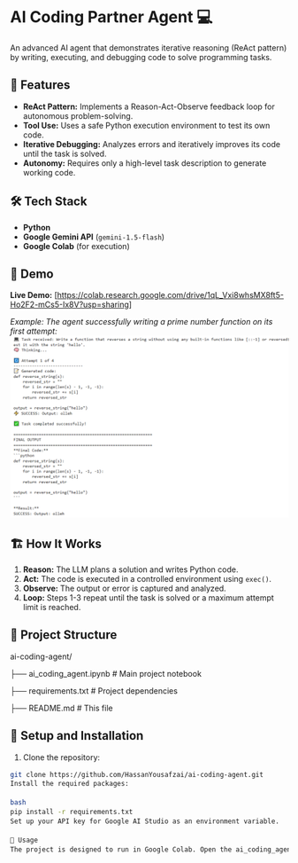 # AI Coding Partner Agent 💻

An advanced AI agent that demonstrates iterative reasoning (ReAct pattern) by writing, executing, and debugging code to solve programming tasks.

## 🚀 Features

- **ReAct Pattern:** Implements a Reason-Act-Observe feedback loop for autonomous problem-solving.
- **Tool Use:** Uses a safe Python execution environment to test its own code.
- **Iterative Debugging:** Analyzes errors and iteratively improves its code until the task is solved.
- **Autonomy:** Requires only a high-level task description to generate working code.

## 🛠️ Tech Stack

- **Python**
- **Google Gemini API** (`gemini-1.5-flash`)
- **Google Colab** (for execution)

## 📸 Demo

**Live Demo:** [https://colab.research.google.com/drive/1qL_Vxi8whsMX8ft5-Ho2F2-mCs5-Ix8V?usp=sharing]

*Example: The agent successfully writing a prime number function on its first attempt:*
![Code Example](assets/code_screenshot.PNG) 

## 🏗️ How It Works

1.  **Reason:** The LLM plans a solution and writes Python code.
2.  **Act:** The code is executed in a controlled environment using `exec()`.
3.  **Observe:** The output or error is captured and analyzed.
4.  **Loop:** Steps 1-3 repeat until the task is solved or a maximum attempt limit is reached.

## 📁 Project Structure
ai-coding-agent/

├── ai_coding_agent.ipynb # Main project notebook

├── requirements.txt # Project dependencies


├── README.md # This file


## 🔧 Setup and Installation

1. Clone the repository:
```bash
git clone https://github.com/HassanYousafzai/ai-coding-agent.git
Install the required packages:

bash
pip install -r requirements.txt
Set up your API key for Google AI Studio as an environment variable.

🚦 Usage
The project is designed to run in Google Colab. Open the ai_coding_agent.ipynb notebook in Colab, add your API key using the secrets manager, and run all cells.
